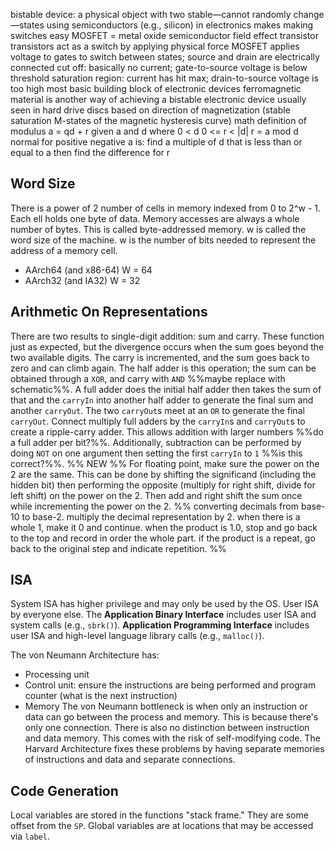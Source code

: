 bistable device: a physical object with two stable—cannot randomly change—states
  using semiconductors (e.g., silicon) in electronics makes making switches easy
    MOSFET = metal oxide semiconductor field effect transistor
      transistors act as a switch by applying physical force
      MOSFET applies voltage to gates to switch between states; source and drain are electrically connected
        cut off: basically no current; gate-to-source voltage is below threshold
        saturation region: current has hit max; drain-to-source voltage is too high
        most basic building block of electronic devices
  ferromagnetic material is another way of achieving a bistable electronic device
    usually seen in hard drive discs
    based on direction of magnetization (stable saturation M-states of the magnetic hysteresis curve)
math definition of modulus
  a = qd + r
    given a and d
  	where 0 < d
  	0 <= r < |d|
  	r = a mod d
  normal for positive
  negative a is: find a multiple of d that is less than or equal to a then find the difference for r
## Word Size
There is a power of 2 number of cells in memory indexed from 0 to 2^w - 1. Each ell holds one byte of data. Memory accesses are always a whole number of bytes. This is called byte-addressed memory. w is called the word size of the machine. w is the number of bits needed to represent the address of a memory cell.
- AArch64 (and x86-64) W = 64
- AArch32 (and IA32) W = 32
## Arithmetic On Representations
There are two results to single-digit addition: sum and carry. These function just as expected, but the divergence occurs when the sum goes beyond the two available digits. The carry is incremented, and the sum goes back to zero and can climb again. 
The half adder is this operation; the sum can be obtained through a `XOR`, and carry with `AND` %%maybe replace with schematic%%. A full adder does the initial half adder then takes the sum of that and the `carryIn` into another half adder to generate the final sum and another `carryOut`. The two `carryOut`s meet at an `OR` to generate the final `carryOut`. Connect multiply full adders by the `carryIn`s and `carryOut`s to create a ripple-carry adder. This allows addition with larger numbers %%do a full adder per bit?%%. Additionally, subtraction can be performed by doing `NOT` on one argument then setting the first `carryIn` to `1` %%is this correct?%%.
%% NEW %%
For floating point, make sure the power on the 2 are the same. This can be done by shifting the significand (including the hidden bit) then performing the opposite (multiply for right shift, divide for left shift) on the power on the 2. Then add and right shift the sum once while incrementing the power on the 2.
%% converting decimals from base-10 to base-2. multiply the decimal representation by 2. when there is a whole 1, make it 0 and continue. when the product is 1.0, stop and go back to the top and record in order the whole part. if the product is a repeat, go back to the original step and indicate repetition. %%
## ISA
System ISA has higher privilege and may only be used by the OS. User ISA by everyone else. The **Application Binary Interface** includes user ISA and system calls (e.g., `sbrk()`). **Application Programming Interface** includes user ISA and high-level language library calls (e.g., `malloc()`).

The von Neumann Architecture has:
- Processing unit
- Control unit: ensure the instructions are being performed and program counter (what is the next instruction)
- Memory
The von Neumann bottleneck is when only an instruction or data can go between the process and memory. This is because there's only one connection. There is also no distinction between instruction and data memory. This comes with the risk of self-modifying code.
The Harvard Architecture fixes these problems by having separate memories of instructions and data and separate connections.
## Code Generation
Local variables are stored in the functions "stack frame." They are some offset from the `SP`. Global variables are at locations that may be accessed via `label`.